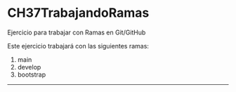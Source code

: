 # CH37TrabajandoRamas
Ejercicio para trabajar con Ramas en Git/GitHub

Este ejercicio trabajará con las siguientes ramas:
1. main
2. develop
3. bootstrap
---
